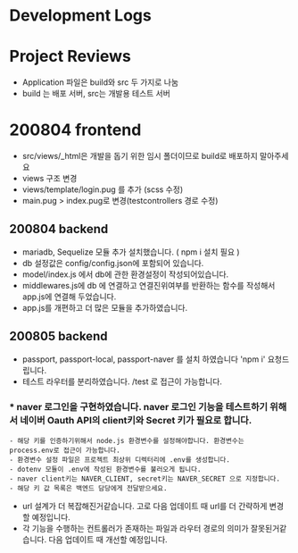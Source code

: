# Development Logs

# Project Reviews
* Application 파일은 build와 src 두 가지로 나눔
* build 는 배포 서버, src는 개발용 테스트 서버

# 200804 frontend
* src/views/_html은 개발을 돕기 위한 임시 폴더이므로 build로 배포하지 말아주세요
* views 구조 변경
* views/template/login.pug 를 추가 (scss 수정)
* main.pug > index.pug로 변경(testcontrollers 경로 수정)

## 200804 backend
* mariadb, Sequelize 모듈 추가 설치했습니다. ( npm i 설치 필요 )
* db 설정값은 config/config.json에 포함되어 있습니다.
* model/index.js 에서 db에 관한 환경설정이 작성되어있습니다.
* middlewares.js에 db 에 연결하고 연결진위여부를 반환하는 함수를 작성해서 app.js에 연결해 두었습니다.
* app.js를 개편하고 더 많은 모듈을 추가하였습니다.

## 200805 backend
* passport, passport-local, passport-naver 를 설치 하였습니다 'npm i' 요청드립니다.
* 테스트 라우터를 분리하였습니다. /test 로 접근이 가능합니다.
### * naver 로그인을 구현하였습니다. naver 로그인 기능을 테스트하기 위해서 네이버 Oauth API의 client키와 Secret 키가 필요로 합니다.
    - 해당 키를 인증하기위해서 node.js 환경변수를 설정해야합니다. 환경변수는 process.env로 접근이 가능합니다.
    - 환경변수 설정 파일은 프로젝트 최상위 디렉터리에 .env를 생성합니다.
    - dotenv 모듈이 .env에 작성된 환경변수를 불러오게 됩니다.
    - naver client키는 NAVER_CLIENT, secret키는 NAVER_SECRET 으로 지정합니다.
    - 해당 키 값 목록은 백엔드 담당에게 전달받으세요.

* url 설계가 더 복잡해진거같습니다. 고로 다음 업데이트 때 url를 더 간략하게 변경 할 예정입니다.
* 각 기능을 수행하는 컨트롤러가 존재하는 파일과 라우터 경로의 의미가 잘못된거같습니다. 다음 업데이트 때 개선할 예정입니다.
